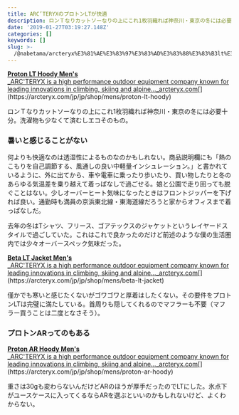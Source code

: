 ```yaml
---
title: ARC’TERYXのプロトンLTが快適
description: ロンＴなりカットソーなりの上にこれ1枚羽織れば神奈川・東京の冬には必要十分。洗濯物も少なくて済むしエコそのもの。
date: '2019-01-27T03:19:27.148Z'
categories: []
keywords: []
slug: >-
  /@nabetama/arcteryx%E3%81%AE%E3%83%97%E3%83%AD%E3%83%88%E3%83%B3lt%E3%81%8C%E5%BF%AB%E9%81%A9-4238708c6479
---
```


[**Proton LT Hoody Men's**  
_ARC'TERYX is a high performance outdoor equipment company known for leading innovations in climbing, skiing and alpine…_arcteryx.com](https://arcteryx.com/jp/jp/shop/mens/proton-lt-hoody "https://arcteryx.com/jp/jp/shop/mens/proton-lt-hoody")[](https://arcteryx.com/jp/jp/shop/mens/proton-lt-hoody)

ロンＴなりカットソーなりの上にこれ1枚羽織れば神奈川・東京の冬には必要十分。洗濯物も少なくて済むしエコそのもの。

### 暑いと感じることがない

何よりも快適なのは透湿性によるものなのかもしれない。商品説明欄にも「熱のこもりを自己調節する、風通しの良い中軽量インシュレーション。」と書かれているように、外に出てから、車や電車に乗ったり歩いたり、買い物したりと冬のあらゆる気温差を乗り越えて着っぱなしで過ごせる。娘と公園で走り回っても脱ぐことはない。少しオーバーヒート気味になったときはフロントジッパーを下げれば良い。通勤時も満員の京浜東北線・東海道線だろうと家からオフィスまで着っぱなしだ。

去年の冬はTシャツ、フリース、ゴアテックスのジャケットというレイヤードスタイルで過ごしていた。これはこれで良かったのだけど前述のような僕の生活圏内では少々オーバースペック気味だった。

[**Beta LT Jacket Men's**  
_ARC'TERYX is a high performance outdoor equipment company known for leading innovations in climbing, skiing and alpine…_arcteryx.com](https://arcteryx.com/jp/jp/shop/mens/beta-lt-jacket "https://arcteryx.com/jp/jp/shop/mens/beta-lt-jacket")[](https://arcteryx.com/jp/jp/shop/mens/beta-lt-jacket)

僅かでも寒いと感じたくないがゴワゴワと厚着はしたくない。その要件をプロトンLTは完璧に満たしている。首周りも隠してくれるのでマフラーも不要（マフラー買うことは二度となさそう）。

### プロトンARってのもある

[**Proton AR Hoody Men's**  
_ARC'TERYX is a high performance outdoor equipment company known for leading innovations in climbing, skiing and alpine…_arcteryx.com](https://arcteryx.com/jp/jp/shop/mens/proton-ar-hoody "https://arcteryx.com/jp/jp/shop/mens/proton-ar-hoody")[](https://arcteryx.com/jp/jp/shop/mens/proton-ar-hoody)

重さは30gも変わらないんだけどARのほうが厚手だったのでLTにした。氷点下がユースケースに入ってくるならARを選ぶといいのかもしれないけど、よくわからない。